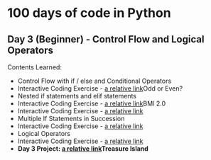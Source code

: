 # 100 days of code in Python

## Day 3 (Beginner) - Control Flow and Logical Operators
Contents Learned:

- Control Flow with if / else and Conditional Operators
- Interactive Coding Exercise - [a relative link](odd_or_even.py)Odd or Even?
- Nested if statements and elif statements
- Interactive Coding Exercise - [a relative link](bmi_calculator.py)BMI 2.0
- Interactive Coding Exercise - [a relative link](leap_year.py)
- Multiple If Statements in Succession
- Interactive Coding Exercise - [a relative link](pizza.py)
- Logical Operators
- Interactive Coding Exercise - [a relative link](love_calculator.py)
- **Day 3 Project: [a relative link](main.py)Treasure Island**

